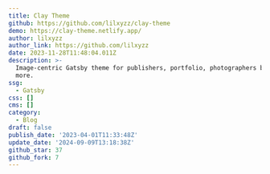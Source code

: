 ```yaml
---
title: Clay Theme
github: https://github.com/lilxyzz/clay-theme
demo: https://clay-theme.netlify.app/
author: lilxyzz
author_link: https://github.com/lilxyzz
date: 2023-11-28T11:48:04.011Z
description: >-
  Image-centric Gatsby theme for publishers, portfolio, photographers blogs and
  more.
ssg:
  - Gatsby
css: []
cms: []
category:
  - Blog
draft: false
publish_date: '2023-04-01T11:33:48Z'
update_date: '2024-09-09T13:18:38Z'
github_star: 37
github_fork: 7
---
```


